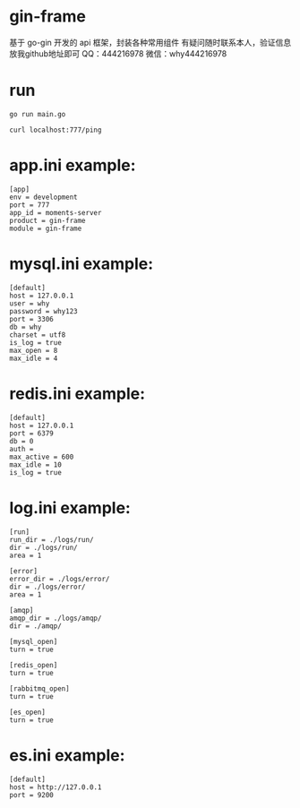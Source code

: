 <!--
 * @Descripttion:
 * @Author: weihaoyu
-->

# gin-frame

基于 go-gin 开发的 api 框架，封装各种常用组件
有疑问随时联系本人，验证信息放我github地址即可
QQ：444216978
微信：why444216978

# run

```
go run main.go

curl localhost:777/ping
```

# app.ini example:

```
[app]
env = development
port = 777
app_id = moments-server
product = gin-frame
module = gin-frame
```

# mysql.ini example:

```
[default]
host = 127.0.0.1
user = why
password = why123
port = 3306
db = why
charset = utf8
is_log = true
max_open = 8
max_idle = 4
```

# redis.ini example:

```
[default]
host = 127.0.0.1
port = 6379
db = 0
auth =
max_active = 600
max_idle = 10
is_log = true
```

# log.ini example:

```
[run]
run_dir = ./logs/run/
dir = ./logs/run/
area = 1

[error]
error_dir = ./logs/error/
dir = ./logs/error/
area = 1

[amqp]
amqp_dir = ./logs/amqp/
dir = ./amqp/

[mysql_open]
turn = true

[redis_open]
turn = true

[rabbitmq_open]
turn = true

[es_open]
turn = true
```

# es.ini example:

```
[default]
host = http://127.0.0.1
port = 9200
```
